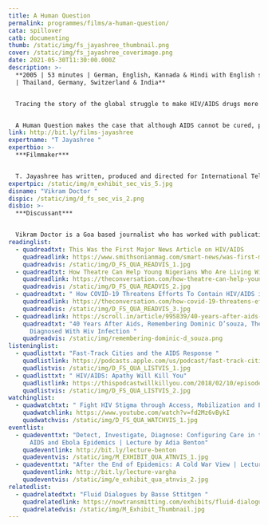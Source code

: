 ```yaml
---
title: A Human Question
permalink: programmes/films/a-human-question/
cata: spillover
catb: documenting
thumb: /static/img/fs_jayashree_thumbnail.png
cover: /static/img/fs_jayashree_coverimage.png
date: 2021-05-30T11:30:00.000Z
description: >-
  **2005 | 53 minutes | German, English, Kannada & Hindi with English subtitles
  | Thailand, Germany, Switzerland & India** 


  Tracing the story of the global struggle to make HIV/AIDS drugs more affordable and available, A Human Question raises key questions of whether private ownership of knowledge can be at the costs of human life? The film explores the complex world of Patents and HIV/AIDS medicines by connecting and contrasting personal narratives with those of international lobbyists and activists. 


  A Human Question makes the case that although AIDS cannot be cured, people can live longer and with a better quality of life given adequate health care and access to drugs, both of which are cause and consequence of social change.  This film has been screened at numerous international film festivals including HIMAL South Asian festival (2007), and Globale (2006).
link: http://bit.ly/films-jayashree
expertname: "T Jayashree "
expertbio: >-
  ***Filmmaker***


  T. Jayashree has written, produced and directed for International Television, Radio, Feature films and Independent Documentaries for over 2 decades. Her award winning work focuses on the intersection between Gender, Sexuality, Law and Public health. Her films are widely screened around the globe and can be viewed at her Vimeo Account. Queer Archive for Memory, Reflection and Activism (QAMRA) is an initiative grown out of her vast collection of raw footage on queer life and movement in India.
expertpic: /static/img/m_exhibit_sec_vis_5.jpg
disname: "Vikram Doctor "
dispic: /static/img/d_fs_sec_vis_2.png
disbio: >-
  ***Discussant***


  Vikram Doctor is a Goa based journalist who has worked with publications like the Times of India and Economic Times for over 20 years. He was also involved with the GayBombay community support group and also with helping and documenting the 18 year campaign to decriminalise homosexuality in India. He has written on issues relating to material culture and social change in India, including the effects of epidemics like HIV and Covid.
readinglist:
  - quadreadtxt: This Was the First Major News Article on HIV/AIDS
    quadreadlink: https://www.smithsonianmag.com/smart-news/was-first-major-news-article-hivaids-180963913/
    quadreadvis: /static/img/D_FS_QUA_READVIS_1.jpg
  - quadreadtxt: How Theatre Can Help Young Nigerians Who Are Living With HIV
    quadreadlink: https://theconversation.com/how-theatre-can-help-young-nigerians-who-are-living-with-hiv-150378
    quadreadvis: /static/img/D_FS_QUA_READVIS_2.jpg
  - quadreadtxt: " How COVID-19 Threatens Efforts To Contain HIV/AIDS in South Africa"
    quadreadlink: https://theconversation.com/how-covid-19-threatens-efforts-to-contain-hiv-aids-in-south-africa-142575
    quadreadvis: /static/img/D_FS_QUA_READVIS_3.jpg
  - quadreadlink: https://scroll.in/article/995839/40-years-after-aids-remembering-dominic-dsouza-the-first-indian-diagnosed-with-hiv-infection?fbclid=IwAR1yazoHGZhwEHTu60DGBrhjZuE0mMRFx8oliafBRQon2EfhQe3TAwzCQmY
    quadreadtxt: "40 Years After Aids, Remembering Dominic D’souza, The First Indian
      Diagnosed With Hiv Infection "
    quadreadvis: /static/img/remembering-dominic-d_souza.png
listeninglist:
  - quadlisttxt: "Fast-Track Cities and the AIDS Response "
    quadlistlink: https://podcasts.apple.com/us/podcast/fast-track-cities-and-the-aids-response/id1459288389?i=1000437158557
    quadlistvis: /static/img/D_FS_QUA_LISTVIS_1.jpg
  - quadlisttxt: " HIV/AIDS: Apathy Will Kill You"
    quadlistlink: https://thispodcastwillkillyou.com/2018/02/10/episode-12-hiv-aids-apathy-will-kill-you/
    quadlistvis: /static/img/D_FS_QUA_LISTVIS_2.jpg
watchinglist:
  - quadwatchtxt: " Fight HIV Stigma through Access, Mobilization and Equity"
    quadwatchlink: https://www.youtube.com/watch?v=fd2Mz6vBykI
    quadwatchvis: /static/img/D_FS_QUA_WATCHVIS_1.jpg
eventlist:
  - quadeventtxt: "Detect, Investigate, Diagnose: Configuring Care in the Context of
      AIDS and Ebola Epidemics | Lecture by Adia Benton"
    quadeventlink: http://bit.ly/lecture-benton
    quadeventvis: /static/img/M_EXHIBIT_QUA_ATNVIS_1.jpg
  - quadeventtxt: "After the End of Epidemics: A Cold War View | Lecture by Dora Vargha "
    quadeventlink: http://bit.ly/lecture-vargha
    quadeventvis: /static/img/e_exhibit_qua_atnvis_2.jpg
relatedlist:
  - quadrelatedtxt: "Fluid Dialogues by Basse Sttitgen "
    quadrelatedlink: https://nowtransmitting.com/exhibits/fluid-dialogues/
    quadrelatedvis: /static/img/M_Exhibit_Thumbnail.jpg
---
```

